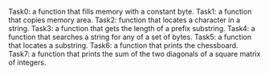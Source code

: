 Task0: a function that fills memory with a constant byte.
Task1:  a function that copies memory area.
Task2:  function that locates a character in a string.
Task3: a function that gets the length of a prefix substring.
Task4: a function that searches a string for any of a set of bytes.
Task5: a function that locates a substring.
Task6:  a function that prints the chessboard.
Task7: a function that prints the sum of the two diagonals of a square matrix of integers.
